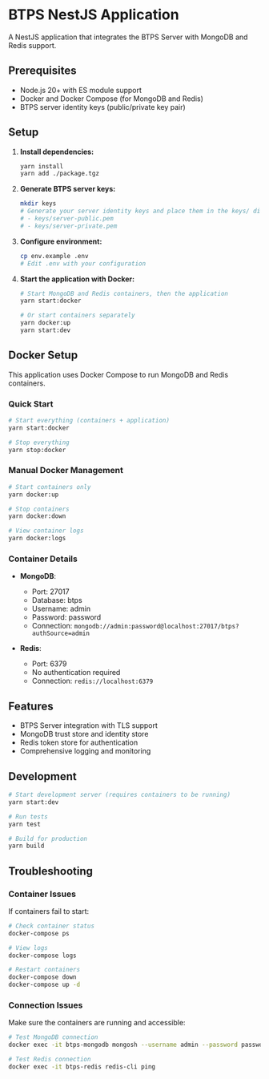# BTPS NestJS Application

A NestJS application that integrates the BTPS Server with MongoDB and Redis support.

## Prerequisites

- Node.js 20+ with ES module support
- Docker and Docker Compose (for MongoDB and Redis)
- BTPS server identity keys (public/private key pair)

## Setup

1. **Install dependencies:**

   ```bash
   yarn install
   yarn add ./package.tgz
   ```

2. **Generate BTPS server keys:**

   ```bash
   mkdir keys
   # Generate your server identity keys and place them in the keys/ directory
   # - keys/server-public.pem
   # - keys/server-private.pem
   ```

3. **Configure environment:**

   ```bash
   cp env.example .env
   # Edit .env with your configuration
   ```

4. **Start the application with Docker:**

   ```bash
   # Start MongoDB and Redis containers, then the application
   yarn start:docker

   # Or start containers separately
   yarn docker:up
   yarn start:dev
   ```

## Docker Setup

This application uses Docker Compose to run MongoDB and Redis containers.

### Quick Start

```bash
# Start everything (containers + application)
yarn start:docker

# Stop everything
yarn stop:docker
```

### Manual Docker Management

```bash
# Start containers only
yarn docker:up

# Stop containers
yarn docker:down

# View container logs
yarn docker:logs
```

### Container Details

- **MongoDB**:
  - Port: 27017
  - Database: btps
  - Username: admin
  - Password: password
  - Connection: `mongodb://admin:password@localhost:27017/btps?authSource=admin`

- **Redis**:
  - Port: 6379
  - No authentication required
  - Connection: `redis://localhost:6379`

## Features

- BTPS Server integration with TLS support
- MongoDB trust store and identity store
- Redis token store for authentication
- Comprehensive logging and monitoring

## Development

```bash
# Start development server (requires containers to be running)
yarn start:dev

# Run tests
yarn test

# Build for production
yarn build
```

## Troubleshooting

### Container Issues

If containers fail to start:

```bash
# Check container status
docker-compose ps

# View logs
docker-compose logs

# Restart containers
docker-compose down
docker-compose up -d
```

### Connection Issues

Make sure the containers are running and accessible:

```bash
# Test MongoDB connection
docker exec -it btps-mongodb mongosh --username admin --password password --authenticationDatabase admin

# Test Redis connection
docker exec -it btps-redis redis-cli ping
```
